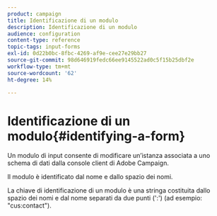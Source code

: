 ```yaml
---
product: campaign
title: Identificazione di un modulo
description: Identificazione di un modulo
audience: configuration
content-type: reference
topic-tags: input-forms
exl-id: 0d22b0bc-8fbc-4269-af9e-cee27e29bb27
source-git-commit: 98d646919fedc66ee9145522ad0c5f15b25dbf2e
workflow-type: tm+mt
source-wordcount: '62'
ht-degree: 14%

---
```


# Identificazione di un modulo{#identifying-a-form}

Un modulo di input consente di modificare un’istanza associata a uno schema di dati dalla console client di Adobe Campaign.

Il modulo è identificato dal nome e dallo spazio dei nomi.

La chiave di identificazione di un modulo è una stringa costituita dallo spazio dei nomi e dal nome separati da due punti (&#39;:&#39;) (ad esempio: &quot;cus:contact&quot;).
